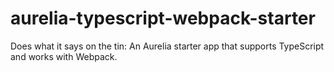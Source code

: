 # aurelia-typescript-webpack-starter
Does what it says on the tin: An Aurelia starter app that supports TypeScript and works with Webpack.
